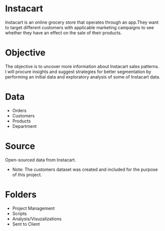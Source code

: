 # Instacart
 Instacart is an online grocery store that operates through an app.They want to target different customers with applicable marketing campaigns to see whether they have an effect on the sale of their products.
# Objective
The objective is to uncover more information about Instacart sales patterns. I will procure insights and suggest strategies for better segmentation by performing an initial data and exploratory analysis of some of Instacart data.
# Data
- Orders
- Customers
- Products
- Department
# Source
Open-sourced data from Instacart.
- Note: The customers dataset was created and included for the purpose of this project.
# Folders
- Project Management
- Scripts
- Analysis/Visuzalizations
- Sent to Client
